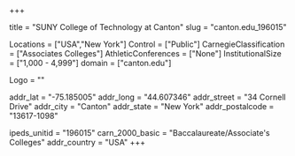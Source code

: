
+++

title = "SUNY College of Technology at Canton"
slug = "canton.edu_196015"

Locations = ["USA","New York"]
Control = ["Public"]
CarnegieClassification = ["Associates Colleges"]
AthleticConferences = ["None"]
InstitutionalSize = ["1,000 - 4,999"]
domain = ["canton.edu"]

Logo = ""

addr_lat = "-75.185005"
addr_long = "44.607346"
addr_street = "34 Cornell Drive"
addr_city = "Canton"
addr_state = "New York"
addr_postalcode = "13617-1098"

ipeds_unitid = "196015"
carn_2000_basic = "Baccalaureate/Associate's Colleges"
addr_country = "USA"
+++
    
